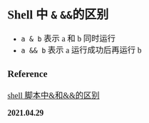 <font size=4 face='楷体'>

## Shell 中 `&` `&&`的区别

-   `a & b`
    表示 a 和 b 同时运行
-   `a && b`
    表示 a 运行成功后再运行 b

### Reference

[shell 脚本中&和&&的区别](https://www.jianshu.com/p/1f8996860d52)

**2021.04.29**
